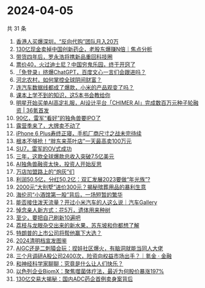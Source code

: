 # 2024-04-05

共 31 条

<!-- BEGIN 36KR -->
<!-- 最后更新时间 2024-04-05 03:00:55 +0800 -->
1. [香港人买爆深圳，“反向代购”团队月入20万](https://36kr.com/p/2718683453012096)
1. [130亿现金卖掉中国创新药企，老股东爆赚N倍｜焦点分析](https://36kr.com/p/2718325432449159)
1. [带货四年后，罗永浩将携新品重回科技圈](https://36kr.com/p/2717718603925248)
1. [票价40，火过迪士尼？中国穷鬼乐园，终于开窍了](https://36kr.com/p/2718725255804804)
1. [「免登录」挤爆ChatGPT，百度文心一言们会跟进吗？](https://36kr.com/p/2718558895985288)
1. [河北农村，如何掌控全球阴间财富？](https://36kr.com/p/2718448893311107)
1. [连汽车数据线都成了爆款，小米的产品观变了吗？](https://36kr.com/p/2718554958530309)
1. [课本上学不到的知识，这5本书会教给你](https://36kr.com/p/2580579517179269)
1. [明星开始买单AI高定礼服，AI设计平台「CHIMER AI」完成数百万元种子轮融资 | 36氪首发](https://36kr.com/p/2714710889183367)
1. [90亿，雷军“看好”的独角兽要IPO了](https://36kr.com/p/2718515959117961)
1. [露营季来了，大牌卖不动了](https://36kr.com/p/2718420580087684)
1. [iPhone 6 Plus寿终正寝，手机厂商尺寸之战未完待续](https://36kr.com/p/2717781827719811)
1. [根本不够抢！“胖东来茶叶店”一天最高卖100万元](https://36kr.com/p/2718469519407233)
1. [SU7，雷军的OV式成功](https://36kr.com/p/2717588227426048)
1. [三年，这款全球爆款总收入突破7.5亿美元](https://36kr.com/p/2717749440411778)
1. [AI独角兽融资太快，投资人开始反思](https://36kr.com/p/2718682251458436)
1. [万店加盟路上的“炮灰”们](https://36kr.com/p/2705540586354818)
1. [利润50.5亿，分红50.2亿：双汇发展2023要做“年光族”?](https://36kr.com/p/2717667464349446)
1. [2000元“大别墅”进价300元？揭秘殡葬用品的暴利生意](https://36kr.com/p/2718479683811205)
1. [海伦司“小酒馆第一股”背后，一场短暂的繁华](https://36kr.com/p/2717868794394499)
1. [能否接住泼天流量？开过小米汽车的人这么说｜汽车Gallery](https://36kr.com/p/2717281219737735)
1. [悼念亲人新方式：花5万，遗体用来种树](https://36kr.com/p/2718380236748680)
1. [至少，要把自己刷新10遍吧](https://36kr.com/p/2717767556839296)
1. [荔枝与龙眼杂交出来的新水果，苏东坡和你都想了解](https://36kr.com/p/2718298327938949)
1. [特朗普的上市公司将帮他赢下大选？](https://36kr.com/p/2717752954468482)
1. [2024清明档宣发图鉴](https://36kr.com/p/2717721574799236)
1. [AIGC还是二刺猿会玩：捏娃社区爆火，有脑洞就能当同人大佬](https://36kr.com/p/2718618433714308)
1. [三个月调研A股公司2400次，险资向权益市场出手？｜氪金 · 金融](https://36kr.com/p/2718596350080897)
1. [和神经科学家聊聊：究竟是什么让人们快乐？](https://36kr.com/p/2717451390210688)
1. [以色列企业BiomX：聚焦噬菌体疗法，最近为何股价暴涨197%](https://36kr.com/p/2718398300043139)
1. [130亿交易大揭秘：国内ADC药企首例卖身案背后](https://36kr.com/p/2717640823584645)
<!-- END 36KR -->